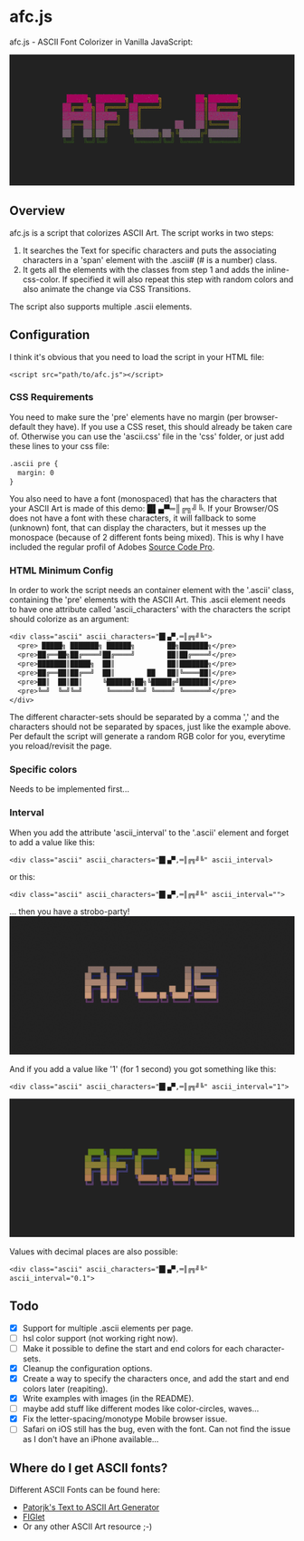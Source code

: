 # afc.js
afc.js - ASCII Font Colorizer in Vanilla JavaScript:

![Header IMG that shows the capabilitys of the script](img/header.gif)

## Overview
afc.js is a script that colorizes ASCII Art. The script works in two steps:
1. It searches the Text for specific characters and puts the associating characters in a 'span' element with the .ascii# (# is a number) class.
2. It gets all the elements with the classes from step 1 and adds the inline-css-color. If specified it will also repeat this step with random colors and also animate the change via CSS Transitions.

The script also supports multiple .ascii elements.

## Configuration
I think it's obvious that you need to load the script in your HTML file:
```
<script src="path/to/afc.js"></script>
```
### CSS Requirements
You need to make sure the 'pre' elements have no margin (per browser-default they have). If you use a CSS reset, this should already be taken care of. Otherwise you can use the 'ascii.css' file in the 'css' folder, or just add these lines to your css file:
```
.ascii pre {
  margin: 0
}
```
You also need to have a font (monospaced) that has the characters that your ASCII Art is made of this demo: █▌▄▀═║╔╗╝╚. If your Browser/OS does not have a font with these characters, it will fallback to some (unknown) font, that can display the characters, but it messes up the monospace (because of 2 different fonts being mixed).
This is why I have included the regular profil of Adobes [Source Code Pro](https://github.com/adobe-fonts/source-code-pro).

### HTML Minimum Config
In order to work the script needs an container element with the '.ascii' class, containing the 'pre' elements with the ASCII Art.
This .ascii element needs to have one attribute called 'ascii_characters' with the characters the script should colorize as an argument:
```
<div class="ascii" ascii_characters="█▌▄▀,═║╔╗╝╚">
  <pre> █████╗ ███████╗ ██████╗        ██╗███████╗</pre>
  <pre>██╔══██╗██╔════╝██╔════╝        ██║██╔════╝</pre>
  <pre>███████║█████╗  ██║             ██║███████╗</pre>
  <pre>██╔══██║██╔══╝  ██║        ██   ██║╚════██║</pre>
  <pre>██║  ██║██║     ╚██████╗██╗╚█████╔╝███████║</pre>
  <pre>╚═╝  ╚═╝╚═╝      ╚═════╝╚═╝ ╚════╝ ╚══════╝</pre>
</div>
```
The different character-sets should be separated by a comma ',' and the characters should not be separated by spaces, just like the example above.
Per default the script will generate a random RGB color for you, everytime you reload/revisit the page.

### Specific colors
Needs to be implemented first...

### Interval
When you add the attribute 'ascii_interval' to the '.ascii' element and forget to add a value like this:

```
<div class="ascii" ascii_characters="█▌▄▀,═║╔╗╝╚" ascii_interval>
```
or this:
```
<div class="ascii" ascii_characters="█▌▄▀,═║╔╗╝╚" ascii_interval="">
```
... then you have a strobo-party!
![IMG that shows the strobo-interval](img/strobo.gif)

And if you add a value like '1' (for 1 second) you got something like this:

```
<div class="ascii" ascii_characters="█▌▄▀,═║╔╗╝╚" ascii_interval="1">
```
![IMG that shows the interval with 1 second](img/interval.gif)

Values with decimal places are also possible:
```
<div class="ascii" ascii_characters="█▌▄▀,═║╔╗╝╚" ascii_interval="0.1">
```

## Todo
- [x] Support for multiple .ascii elements per page.
- [ ] hsl color support (not working right now).
- [ ] Make it possible to define the start and end colors for each character-sets.
- [x] Cleanup the configuration options.
- [x] Create a way to specify the characters once, and add the start and end colors later (reapiting).
- [x] Write examples with images (in the README).
- [ ] maybe add stuff like different modes like color-circles, waves...
- [x] Fix the letter-spacing/monotype Mobile browser issue.
- [ ] Safari on iOS still has the bug, even with the font. Can not find the issue as I don't have an iPhone available...

## Where do I get ASCII fonts?
Different ASCII Fonts can be found here:
- [Patorjk's Text to ASCII Art Generator](http://www.patorjk.com/software/taag/#p=testall&f=Alpha&t=AFC.JS)
- [FIGlet](http://www.figlet.org/)
- Or any other ASCII Art resource ;-)